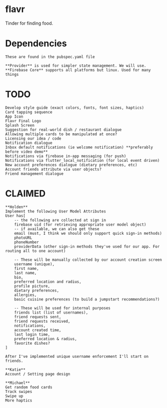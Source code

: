 # flavr

Tinder for finding food.

# Dependencies
    These are found in the pubspec.yaml file

    **Provider** is used for simpler state management. We will use.
    **Firebase Core** supports all platforms but linux. Used for many things

# TODO
    Develop style guide (exact colors, fonts, font sizes, haptics)
    Card tapping sequence
    App Icon
    Flavr Final Logo
    Splash Screen
    Suggestion for real-world dish / restaurant dialogue
    Allowing multiple cards to be manipulated at once?
    Licensing our idea / code
    Notification dialogue
    Inbox default notifications (ie welcome notification) **preferably before video demo**
    Notifications via firebase in-app messaging (for push)
    Notifications via flutter_local_notification (for local event driven)
    New account preferences dialogue (dietary preferences, etc)
    Account friends attribute via user objects?
    Friend management dialogue
    



# CLAIMED
    **Holden**
    Implement the following User Model Attributes
    User has[
        -- the following are collected at sign in
        firebase uid (for retrieving appropriate user model object)
        -- if available, we can also get these
        email (must, I think we should only support quick sign-in methods)
        photoURL
        phoneNumber
        providerData (other sign-in methods they've used for our app. For routing all to one account)

        -- These will be manually collected by our account creation screen
        username (unique),
        first name,
        last name,
        bio,
        preferred location and radius,
        profile picture,
        dietary preferences,
        allergies,
        basic cuisine preferences (to build a jumpstart recommendations?)

        -- These will be used for internal purposes
        friends list (list of usernames),
        friend requests sent,
        friend requests received,
        notifications,
        account created time,
        last login time,
        preferred location & radius,
        favorite dishes?
    ]

    After I've implemented unique username enforcement I'll start on friends.

    **Katie**
    Account / Setting page design

    **Michael**
    Get random food cards
    Track swipes
    Swipe up
    More haptics
